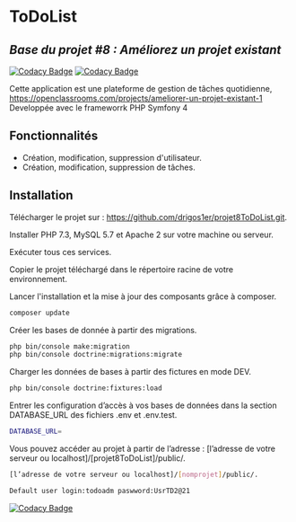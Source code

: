 # ToDoList
## _Base du projet #8 : Améliorez un projet existant_

[![Codacy Badge](https://api.codacy.com/project/badge/Grade/84ec28a0fea44b398acfcc75a9209796)](https://app.codacy.com/gh/drigos1er/projet8ToDoList?utm_source=github.com&utm_medium=referral&utm_content=drigos1er/projet8ToDoList&utm_campaign=Badge_Grade)
[![Codacy Badge](https://api.codacy.com/project/badge/Grade/84ec28a0fea44b398acfcc75a9209796)](https://app.codacy.com/gh/drigos1er/projet8ToDoList?utm_source=github.com&utm_medium=referral&utm_content=drigos1er/projet8ToDoList&utm_campaign=Badge_Grade_Settings)

Cette application est une plateforme de gestion de tâches quotidienne,
https://openclassrooms.com/projects/ameliorer-un-projet-existant-1
Developpée avec le frameworrk PHP Symfony 4


## Fonctionnalités

- Création, modification, suppression d'utilisateur.
- Création, modification, suppression de tâches.

## Installation

Télécharger le projet sur : https://github.com/drigos1er/projet8ToDoList.git.

Installer PHP 7.3, MySQL 5.7 et Apache 2 sur votre machine ou serveur.

Exécuter tous ces services.

Copier le projet téléchargé dans le répertoire racine de votre environnement.

Lancer l'installation et la mise à jour des composants grâce à composer.

```sh
composer update
```

Créer les bases de donnée à partir des migrations.

```sh
php bin/console make:migration
php bin/console doctrine:migrations:migrate
```
Charger les données de bases à partir des fictures en mode DEV.
```sh
php bin/console doctrine:fixtures:load
```

Entrer les configuration d’accès à vos bases de données dans la section DATABASE_URL des fichiers .env et .env.test.

```sh
DATABASE_URL=
```
Vous pouvez accéder au projet à partir de l’adresse : [l’adresse de votre serveur ou localhost]/[projet8ToDoList]/public/.
```sh
[l’adresse de votre serveur ou localhost]/[nomprojet]/public/.

Default user login:todoadm paswword:UsrTD2@21
```

[![Codacy Badge](https://app.codacy.com/project/badge/Grade/ca4c5bb06eb94a238fec8c5f0e0b0c97)](https://www.codacy.com/gh/drigos1er/projet8ToDoList/dashboard?utm_source=github.com&amp;utm_medium=referral&amp;utm_content=drigos1er/projet8ToDoList&amp;utm_campaign=Badge_Grade)
